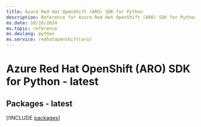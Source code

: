 ```yaml
---
title: Azure Red Hat OpenShift (ARO) SDK for Python
description: Reference for Azure Red Hat OpenShift (ARO) SDK for Python
ms.date: 10/10/2024
ms.topic: reference
ms.devlang: python
ms.service: redhatopenshift(aro)
---
```

# Azure Red Hat OpenShift (ARO) SDK for Python - latest
## Packages - latest
[!INCLUDE [packages](red-hat-openshift-aro-index.md)]